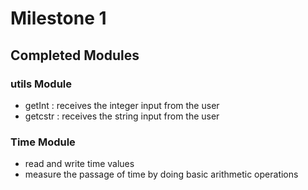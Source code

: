 # Milestone 1
## Completed Modules
### utils Module
* getInt : receives the integer input from the user
* getcstr : receives the string input from the user
### Time Module
* read and write time values
* measure the passage of time by doing basic arithmetic operations
